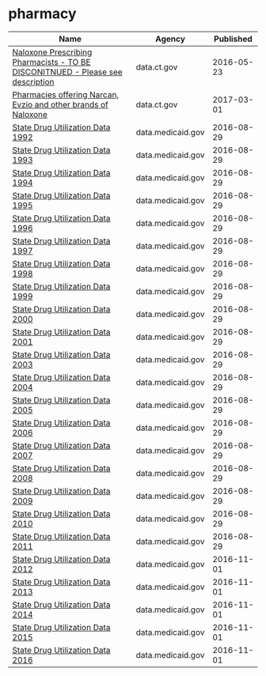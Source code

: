 # pharmacy

Name | Agency | Published
---- | ---- | ---------
[Naloxone Prescribing Pharmacists - TO BE DISCONITNUED - Please see description](../socrata/qjtc-pbhi.md) | data.ct.gov | 2016-05-23
[Pharmacies offering Narcan, Evzio and other brands of Naloxone](../socrata/2vby-9bet.md) | data.ct.gov | 2017-03-01
[State Drug Utilization Data 1992](../socrata/agzs-hwsn.md) | data.medicaid.gov | 2016-08-29
[State Drug Utilization Data 1993](../socrata/iu8s-z84j.md) | data.medicaid.gov | 2016-08-29
[State Drug Utilization Data 1994](../socrata/8uti-96dw.md) | data.medicaid.gov | 2016-08-29
[State Drug Utilization Data 1995](../socrata/v83u-wwk3.md) | data.medicaid.gov | 2016-08-29
[State Drug Utilization Data 1996](../socrata/jqjw-uby8.md) | data.medicaid.gov | 2016-08-29
[State Drug Utilization Data 1997](../socrata/c7wf-ku3w.md) | data.medicaid.gov | 2016-08-29
[State Drug Utilization Data 1998](../socrata/ykva-ug36.md) | data.medicaid.gov | 2016-08-29
[State Drug Utilization Data 1999](../socrata/vhg8-v7wa.md) | data.medicaid.gov | 2016-08-29
[State Drug Utilization Data 2000](../socrata/78qv-c4cn.md) | data.medicaid.gov | 2016-08-29
[State Drug Utilization Data 2001](../socrata/t5ct-xf3k.md) | data.medicaid.gov | 2016-08-29
[State Drug Utilization Data 2003](../socrata/66gr-qxnr.md) | data.medicaid.gov | 2016-08-29
[State Drug Utilization Data 2004](../socrata/rn2y-fgjb.md) | data.medicaid.gov | 2016-08-29
[State Drug Utilization Data 2005](../socrata/ezjn-vqh8.md) | data.medicaid.gov | 2016-08-29
[State Drug Utilization Data 2006](../socrata/e7is-4a3j.md) | data.medicaid.gov | 2016-08-29
[State Drug Utilization Data 2007](../socrata/q947-frj2.md) | data.medicaid.gov | 2016-08-29
[State Drug Utilization Data 2008](../socrata/ny8j-2ymd.md) | data.medicaid.gov | 2016-08-29
[State Drug Utilization Data 2009](../socrata/fhmx-iqs3.md) | data.medicaid.gov | 2016-08-29
[State Drug Utilization Data 2010](../socrata/mmgn-kvy5.md) | data.medicaid.gov | 2016-08-29
[State Drug Utilization Data 2011](../socrata/ra84-ffhc.md) | data.medicaid.gov | 2016-08-29
[State Drug Utilization Data 2012](../socrata/yi2j-kk5z.md) | data.medicaid.gov | 2016-11-01
[State Drug Utilization Data 2013](../socrata/rkct-3tm8.md) | data.medicaid.gov | 2016-11-01
[State Drug Utilization Data 2014](../socrata/955u-9h9g.md) | data.medicaid.gov | 2016-11-01
[State Drug Utilization Data 2015](../socrata/ju2h-vcgs.md) | data.medicaid.gov | 2016-11-01
[State Drug Utilization Data 2016](../socrata/3v6v-qk5s.md) | data.medicaid.gov | 2016-11-01

